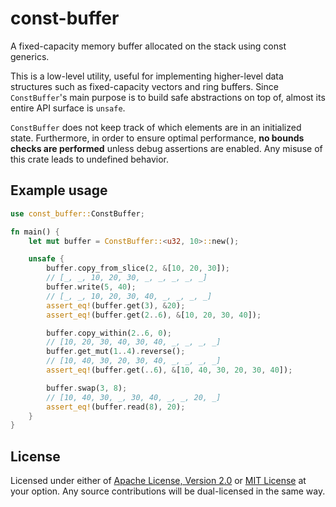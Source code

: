 # const-buffer

A fixed-capacity memory buffer allocated on the stack using const generics.

This is a low-level utility, useful for implementing higher-level data structures such as fixed-capacity vectors and ring buffers. Since `ConstBuffer`'s main purpose is to build safe abstractions on top of, almost its entire API surface is `unsafe`.

`ConstBuffer` does not keep track of which elements are in an initialized state. Furthermore, in order to ensure optimal performance, **no bounds checks are performed** unless debug assertions are enabled. Any misuse of this crate leads to undefined behavior.

## Example usage

```rust
use const_buffer::ConstBuffer;

fn main() {
    let mut buffer = ConstBuffer::<u32, 10>::new();

    unsafe {
        buffer.copy_from_slice(2, &[10, 20, 30]);
        // [_, _, 10, 20, 30, _, _, _, _, _]
        buffer.write(5, 40);
        // [_, _, 10, 20, 30, 40, _, _, _, _]
        assert_eq!(buffer.get(3), &20);
        assert_eq!(buffer.get(2..6), &[10, 20, 30, 40]);

        buffer.copy_within(2..6, 0);
        // [10, 20, 30, 40, 30, 40, _, _, _, _]
        buffer.get_mut(1..4).reverse();
        // [10, 40, 30, 20, 30, 40, _, _, _, _]
        assert_eq!(buffer.get(..6), &[10, 40, 30, 20, 30, 40]);

        buffer.swap(3, 8);
        // [10, 40, 30, _, 30, 40, _, _, 20, _]
        assert_eq!(buffer.read(8), 20);
    }
}
```

## License

Licensed under either of [Apache License, Version 2.0](LICENSE-APACHE) or [MIT License](LICENSE-MIT) at your option. Any source contributions will be dual-licensed in the same way.